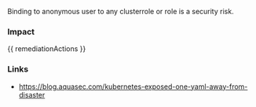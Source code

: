 
Binding to anonymous user to any clusterrole or role is a security risk.

### Impact
<!-- Add Impact here -->

<!-- DO NOT CHANGE -->
{{ remediationActions }}

### Links
- https://blog.aquasec.com/kubernetes-exposed-one-yaml-away-from-disaster



